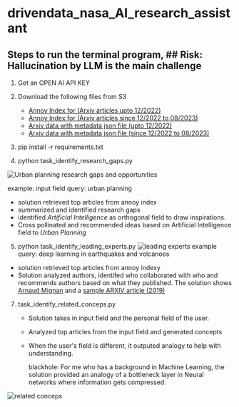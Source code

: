 # drivendata_nasa_AI_research_assistant

## Steps to run the terminal program, ## Risk: Hallucination by LLM is the main challenge
1. Get an OPEN AI API KEY
2. Download the following files from S3
   - [Annoy Index for (Arxiv articles upto 12/2022)](https://arxiv-r-1228.s3.us-west-1.amazonaws.com/annoy_index.ann)
   - [Annoy Index for (Arxiv articles since 12/2022 to 08/2023)](https://arxiv-r-1228.s3.us-west-1.amazonaws.com/annoy_index_since_dec22.ann)
   - [Arxiv data with metadata json file (upto 12/2022)](https://arxiv-r-1228.s3.us-west-1.amazonaws.com/arxiv_12_28_2022.json)
   - [Arxiv data with metadata json file (since 12/2022 to 08/2023)](https://arxiv-r-1228.s3.us-west-1.amazonaws.com/since_dec22.json)
  


3. pip install -r requirements.txt
4. python task_identify_research_gaps.py
 
![Urban planning research gaps and opportunities](https://github.com/Raghavan1988/drivendata_nasa_AI_research_assistant/assets/493090/b421982a-6498-45de-9477-799bebabb031)

example: 
input field query: urban planning
- solution retrieved top articles from annoy index
- summarized and identified research gaps
- identified *Artificial Intelligence* as orthogonal field to draw inspirations.
- Cross pollinated and recommended ideas based on Artificial Intelligence field to *Urban Planning*

5. python task_identify_leading_experts.py
   ![leading experts](https://github.com/Raghavan1988/drivendata_nasa_AI_research_assistant/assets/493090/66d39951-2f70-4c60-aca6-dd8cffadf235)
   example query: deep learning in earthquakes and volcanoes
- solution retrieved top articles from annoy indexy
- Solution analyzed authors, identifed who collaborated with who and recommends authors based on what they published.
   The solution shows [Arnaud Mignan](https://www.google.com/search?channel=fs&client=ubuntu-sn&q=Arnaud+Mignan+site%3Aarxiv.org) and a [sample ARXIV article (2019)](https://arxiv.org/abs/1910.01178)



7. task_identify_related_conceps.py
   - Solution takes in input field and the personal field of the user.
   - Analyzed top articles from the input field and generated concepts
   - When the user's field is different, it outputed analogy to help with understanding.
  
      blackhole: For me who has a background in Machine Learning, the solution provided an analogy of a bottleneck layer in Neural networks where information gets compressed.

![related conceps](https://github.com/Raghavan1988/drivendata_nasa_AI_research_assistant/assets/493090/048103be-db6f-48ad-973d-95d4bc58f406)
